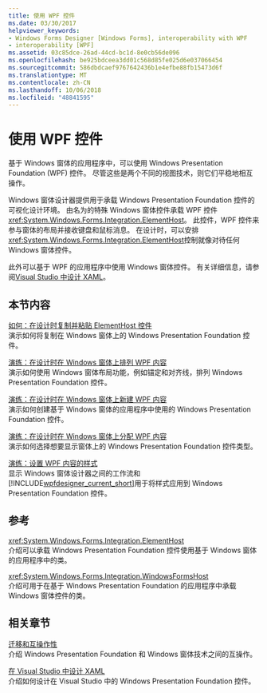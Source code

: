 ```yaml
---
title: 使用 WPF 控件
ms.date: 03/30/2017
helpviewer_keywords:
- Windows Forms Designer [Windows Forms], interoperability with WPF
- interoperability [WPF]
ms.assetid: 03c85dce-26ad-44cd-bc1d-8e0cb56de096
ms.openlocfilehash: be925bdceea3dd01c568d85fe025d6e037066454
ms.sourcegitcommit: 586dbdcaef9767642436b1e4efbe88fb15473d6f
ms.translationtype: MT
ms.contentlocale: zh-CN
ms.lasthandoff: 10/06/2018
ms.locfileid: "48841595"
---
```

# <a name="using-wpf-controls"></a>使用 WPF 控件
基于 Windows 窗体的应用程序中，可以使用 Windows Presentation Foundation (WPF) 控件。 尽管这些是两个不同的视图技术，则它们平稳地相互操作。  
  
 Windows 窗体设计器提供用于承载 Windows Presentation Foundation 控件的可视化设计环境。 由名为的特殊 Windows 窗体控件承载 WPF 控件<xref:System.Windows.Forms.Integration.ElementHost>。 此控件，WPF 控件来参与窗体的布局并接收键盘和鼠标消息。 在设计时，可以安排<xref:System.Windows.Forms.Integration.ElementHost>控制就像对待任何 Windows 窗体控件。  
  
 此外可以基于 WPF 的应用程序中使用 Windows 窗体控件。 有关详细信息，请参阅[Visual Studio 中设计 XAML](/visualstudio/designers/designing-xaml-in-visual-studio)。  
  
## <a name="in-this-section"></a>本节内容  
 [如何：在设计时复制并粘贴 ElementHost 控件](../../../../docs/framework/winforms/advanced/how-to-copy-and-paste-an-elementhost-control-at-design-time.md)  
 演示如何将复制在 Windows 窗体上的 Windows Presentation Foundation 控件。  
  
 [演练：在设计时在 Windows 窗体上排列 WPF 内容](../../../../docs/framework/winforms/advanced/walkthrough-arranging-wpf-content-on-windows-forms-at-design-time.md)  
 演示如何使用 Windows 窗体布局功能，例如锚定和对齐线，排列 Windows Presentation Foundation 控件。
  
 [演练：在设计时在 Windows 窗体上新建 WPF 内容](../../../../docs/framework/winforms/advanced/walkthrough-creating-new-wpf-content-on-windows-forms-at-design-time.md)  
 演示如何创建基于 Windows 窗体的应用程序中使用的 Windows Presentation Foundation 控件。
  
 [演练：在设计时在 Windows 窗体上分配 WPF 内容](../../../../docs/framework/winforms/advanced/walkthrough-assigning-wpf-content-on-windows-forms-at-design-time.md)  
 演示如何选择想要显示窗体上的 Windows Presentation Foundation 控件类型。  
  
 [演练：设置 WPF 内容的样式](../../../../docs/framework/winforms/advanced/walkthrough-styling-wpf-content.md)  
 显示 Windows 窗体设计器之间的工作流和[!INCLUDE[wpfdesigner_current_short](../../../../includes/wpfdesigner-current-short-md.md)]用于将样式应用到 Windows Presentation Foundation 控件。  
  
## <a name="reference"></a>参考  
 <xref:System.Windows.Forms.Integration.ElementHost>  
 介绍可以承载 Windows Presentation Foundation 控件使用基于 Windows 窗体的应用程序中的类。  
  
 <xref:System.Windows.Forms.Integration.WindowsFormsHost>  
 介绍可用于在基于 Windows Presentation Foundation 的应用程序中承载 Windows 窗体控件的类。  
  
## <a name="related-sections"></a>相关章节  
 [迁移和互操作性](../../../../docs/framework/wpf/advanced/migration-and-interoperability.md)  
 介绍 Windows Presentation Foundation 和 Windows 窗体技术之间的互操作。  
  
 [在 Visual Studio 中设计 XAML](/visualstudio/designers/designing-xaml-in-visual-studio)  
 介绍如何设计在 Visual Studio 中的 Windows Presentation Foundation 控件。
